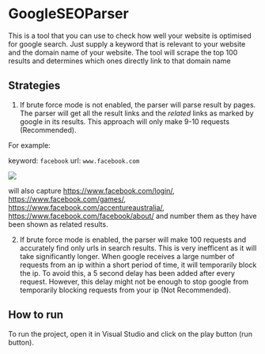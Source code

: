 # GoogleSEOParser

This is a tool that you can use to check how well your website is optimised for google search. Just supply a keyword that is relevant to your website and the domain name of your website. The tool will scrape the top 100 results and determines which ones directly link to that domain name

## Strategies

1. If brute force mode is not enabled, the parser will parse result by pages. The parser will get all the result links and the *related* links as marked by google in its results. This approach will only make 9-10 requests (Recommended).

For example:

keyword: `facebook`
url: `www.facebook.com`

![](https://ibb.co/xJgz5jX)

will also capture https://www.facebook.com/login/, https://www.facebook.com/games/, https://www.facebook.com/accentureaustralia/, https://www.facebook.com/facebook/about/ and number them as they have been shown as related results.

2. If brute force mode is enabled, the parser will make 100 requests and accurately find only urls in search results. This is very inefficent as it will take significantly longer. When google receives a large number of requests from an ip within a short period of time, it will temporarily block the ip. To avoid this, a 5 second delay has been added after every request. However, this delay might not be enough to stop google from temporarily blocking requests from your ip (Not Recommended).

## How to run

To run the project, open it in Visual Studio and click on the play button (run button).
